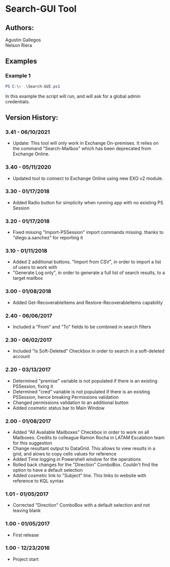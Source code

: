﻿# Search-GUI Tool

## Authors:  
Agustin Gallegos  
Nelson Riera  

## Examples  
### Example 1  
```powershell
PS C:\> .\Search-GUI.ps1
```
In this example the script will run, and will ask for a global admin credentials.  

## Version History:
### 3.41 - 06/10/2021  
 - Update: This tool will only work in Exchange On-premises. It relies on the command "Search-Mailbox" which has been deprecated from Exchange Online.
### 3.40 - 05/11/2020
 - Updated tool to connect to Exchange Online using new EXO v2 module.
### 3.30 - 01/17/2018
 - Added Radio button for simplicity when running app with no existing PS Session
### 3.20 - 01/17/2018
 - Fixed missing "Import-PSSession" import commands missing. thanks to "diego.a.sanchez" for reporting it
### 3.10 - 01/11/2018
 - Added 2 additional buttons. "Import from CSV", in order to import a list of users to work with
 - "Generate Log only", in order to generate a full list of search results, to a target mailbox
### 3.00 - 01/08/2018
 - Added Get-RecoverableItems and Restore-RecoverableItems capability
### 2.40 - 06/06/2017
 - Included a "From" and "To" fields to be combined in search filters
### 2.30 - 06/02/2017
 - Included "Is Soft-Deleted" Checkbox in order to search in a soft-deleted account
### 2.20 - 03/13/2017
 - Determined "premise" variable is not populated if there is an existing PSSession, fixing it
 - Determined "cred" variable is not populated if there is an existing PSSession, hence breaking Permissions validation
 - Changed permissions validation to an additional button
 - Added cosmetic status bar to Main Window
### 2.00 - 01/08/2017
 - Added "All Available Mailboxes" Checkbox in order to work on all Mailboxes. Credits to colleague Ramon Rocha in LATAM Escalation team for this suggestion
 - Change resultant output to DataGrid. This allows to view results in a grid, and alows to copy cells values for reference
 - Added Time logging in Powershell window for the operations
 - Rolled back changes for the "Direction" ComboBox. Couldn't find the option to have a default selection
 - Added cosmetic link to "Subject" line. This links to website with reference to KQL syntax
### 1.01 - 01/05/2017
 - Corrected "Direction" ComboBox with a default selection and not leaving blank
### 1.00 - 01/05/2017
 - First release
### 1.00 - 12/23/2016
 - Project start